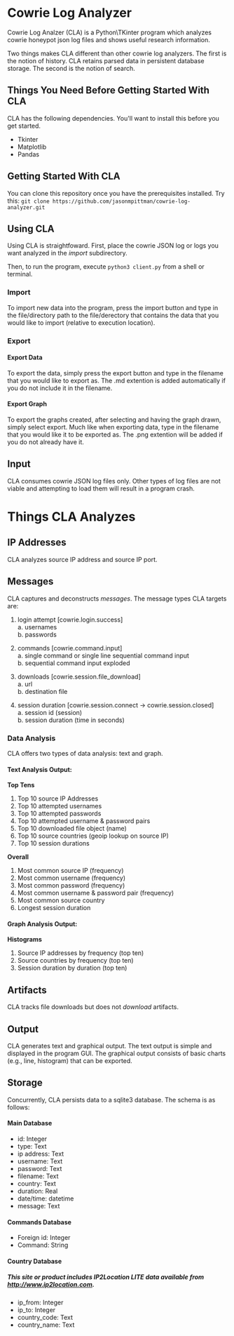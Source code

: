 # Cowrie Log Analyzer
Cowrie Log Analzer (CLA) is a Python\TKinter program which analyzes cowrie honeypot json log files and shows useful research information.

Two things makes CLA different than other cowrie log analyzers. The first is the notion of history. CLA retains parsed data in persistent database storage. The second is the notion of search.

## Things You Need Before Getting Started With CLA
CLA has the following dependencies. You'll want to install this before you get started.
- Tkinter
- Matplotlib
- Pandas

## Getting Started With CLA
You can clone this repository once you have the prerequisites installed. Try this: `git clone https://github.com/jasonmpittman/cowrie-log-analyzer.git`

## Using CLA
Using CLA is straightfoward. First, place the cowrie JSON log or logs you want analyzed in the *import* subdirectory.

Then, to run the program, execute `python3 client.py` from a shell or terminal.

### Import
To import new data into the program, press the import button and type in the file/directory path to the file/derectory that contains the data that you would like to import (relative to execution location).

### Export
#### Export Data
To export the data, simply press the export button and type in the filename that you would like to export as. The .md extention is added automatically if you do not include it in the filename.

#### Export Graph
To export the graphs created, after selecting and having the graph drawn, simply select export. Much like when exporting data, type in the filename that you would like it to be exported as. The .png extention will be added if you do not already have it.


## Input
CLA consumes cowrie JSON log files only. Other types of log files are not viable and attempting to load them will result in a program crash.

# Things CLA Analyzes

## IP Addresses
CLA analyzes source IP address and source IP port.   

## Messages
CLA captures and deconstructs *messages*. The message types CLA targets are:
   1. login attempt [cowrie.login.success]  
      a. usernames  
      b. passwords  

   2. commands [cowrie.command.input]  
      a. single command or single line sequential command input  
      b. sequential command input exploded

   3. downloads [cowrie.session.file_download]  
      a. url  
      b. destination file  

   4. session duration [cowrie.session.connect -> cowrie.session.closed]  
      a. session id (session)  
      b. session duration (time in seconds)

### Data Analysis
CLA offers two types of data analysis: text and graph.

#### Text Analysis Output:
**Top Tens**
1. Top 10 source IP Addresses
2. Top 10 attempted usernames
3. Top 10 attempted passwords
4. Top 10 attempted username & password pairs
5. Top 10 downloaded file object (name)
6. Top 10 source countries (geoip lookup on source IP)
7. Top 10 session durations

**Overall**
1. Most common source IP (frequency)
2. Most common username (frequency)
3. Most common password (frequency)
4. Most common username & password pair (frequency)
5. Most common source country
6. Longest session duration

#### Graph Analysis Output:
**Histograms**
1. Source IP addresses by frequency (top ten)
2. Source countries by frequency (top ten)
3. Session duration by duration (top ten)

## Artifacts
CLA tracks file downloads but does not *download* artifacts.

## Output
CLA generates text and graphical output. The text output is simple and displayed in the program GUI. The graphical output consists of basic charts (e.g., line, histogram) that can be exported.

## Storage
Concurrently, CLA persists data to a sqlite3 database. The schema is as follows:

#### Main Database
- id: Integer
- type: Text
- ip address: Text
- username: Text
- password: Text
- filename: Text
- country: Text
- duration: Real
- date/time: datetime
- message: Text

#### Commands Database
- Foreign id: Integer
- Command: String

#### Country Database
##### This site or product includes IP2Location LITE data available from http://www.ip2location.com.

- ip_from: Integer
- ip_to: Integer
- country_code: Text
- country_name: Text
